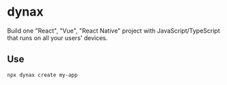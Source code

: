 # dynax

Build one "React", "Vue", "React Native" project with JavaScript/TypeScript that runs on all your users' devices.

## Use

```bash
npx dynax create my-app

```
